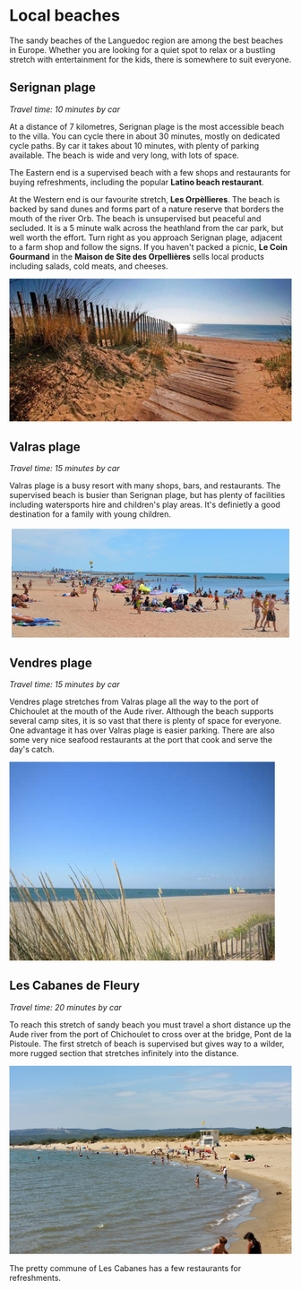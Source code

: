 # Local beaches

The sandy beaches of the Languedoc region are among the best beaches in Europe.
Whether you are looking for a quiet spot to relax or a bustling stretch with entertainment
for the kids, there is somewhere to suit everyone.

## Serignan plage

*Travel time: 10 minutes by car*

At a distance of 7 kilometres, Serignan plage is the most accessible beach to the villa. You can cycle there in about 30 minutes, mostly on dedicated cycle paths. By car it takes about 10 minutes, with plenty of parking available. The beach is wide and very long, with lots of space. 

The Eastern end is a supervised beach with a few shops and restaurants for buying refreshments, including the popular **Latino beach restaurant**. 

At the Western end is our favourite stretch, **Les Orpèllieres**. The beach is backed by sand dunes and forms part of a nature reserve that borders the mouth of the river Orb. The beach is unsupervised but peaceful and secluded. It is a 5 minute walk across the heathland from the car park, but well worth the effort. Turn right as you approach Serignan plage, adjacent to a farm shop and follow the signs. If you haven't packed a picnic, **Le Coin Gourmand** in the **Maison de Site des Orpellières** sells local products including salads, cold meats, and cheeses. 

![Orpellieres](./images/orpellieres.jpg)

## Valras plage

*Travel time: 15 minutes by car*

Valras plage is a busy resort with many shops, bars, and restaurants. The supervised beach is busier than Serignan plage, but has plenty of facilities including watersports hire and children's play areas. It's definietly a good destination for a family with young children.

![Valras](./images/valras.jpg)

## Vendres plage

*Travel time: 15 minutes by car*

Vendres plage stretches from Valras plage all the way to the port of Chichoulet at the mouth of the Aude river. Although the beach supports several camp sites, it is so vast that there is plenty of space for everyone. One advantage it has over Valras plage is easier parking. There are also some very nice seafood restaurants at the port that cook and serve the day's catch. 

![Vendres](./images/vendres.jpg)

## Les Cabanes de Fleury

*Travel time: 20 minutes by car*

To reach this stretch of sandy beach you must travel a short distance up the Aude river from the port of Chichoulet to cross over at the bridge, Pont de la Pistoule. The first stretch of beach is supervised but gives way to a wilder, more rugged section that stretches infinitely into the distance.  

![Fleury](./images/fleury.jpg)

The pretty commune of Les Cabanes has a few restaurants for refreshments.
